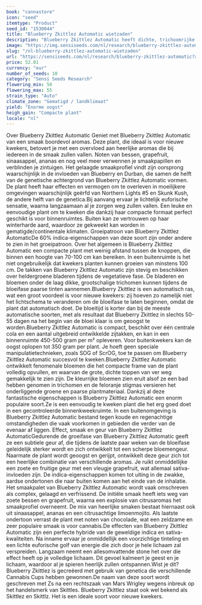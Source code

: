 ```yaml
---
book: "cannastore"
icon: "seed"
itemtype: "Product"
seed_id: "1530044"
title: "Blueberry Zkittlez Automatic wietzaden"
description: "Blueberry Zkittlez Automatic heeft dichte, trichoomrijke toppen en een fruitige smaak. Deze 60% indica / 40% sativa hybride is eenvoudig te kweken."
image: "https://img.sensiseeds.com/nl/research/blueberry-zkittlez-automatic-image.png"
slug: "/nl-blueberry-zkittlez-automatic-wietzaden"
url: "https://sensiseeds.com/nl/research/blueberry-zkittlez-automatic?a_aid=cannastore"
price: 52.01
currency: "eur"
number_of_seeds: 10
category: "Sensi Seeds Research"
flowering_min: 50
flowering_max: 55
strain_type: "Auto"
climate_zone: "Gematigd / landklimaat"
yield: "Enorme oogst"
heigh_gain: "Compacte plant"
locale: "nl"
---
```

Over Blueberry Zkittlez Automatic Geniet met Blueberry Zkittlez Automatic van een smaak boordevol aromas. Deze plant, die ideaal is voor nieuwe kwekers, betovert je met een overvloed aan heerlijke aromas die bij iedereen in de smaak zullen vallen. Noten van bessen, grapefruit, sinaasappel, ananas en nog veel meer verwennen je smaakpapillen en verblinden je zintuigen. Het gelaagde smaakprofiel vindt zijn oorsprong waarschijnlijk in de invloeden van Blueberry en Durban, die samen de helft van de genetische achtergrond van Blueberry Zkittlez Automatic vormen. De plant heeft haar effecten en vermogen om te overleven in moeilijkere omgevingen waarschijnlijk geërfd van Northern Lights #5 en Skunk Kush, de andere helft van de genetica.Bij aanvang ervaar je lichtelijk euforische sensatie, waarna langzaamaan al je zorgen weg zullen vallen. Een leuke en eenvoudige plant om te kweken die dankzij haar compacte formaat perfect geschikt is voor binnenruimtes. Buiten kan ze vertrouwen op haar winterharde aard, waardoor ze gekweekt kan worden in gematigde/continentale klimaten. Groeipatroon van Blueberry Zkittlez AutomaticDe 60% indica-eigenschappen van deze soort zijn onder andere te zien in het groeipatroon. Over het algemeen is Blueberry Zkittlez Automatic een compacte plant met weinig afstand tussen de knoppen, die binnen een hoogte van 70-100 cm kan bereiken. In een buitenruimte is het niet ongebruikelijk dat kwekers planten kunnen groeien van minstens 100 cm. De takken van Blueberry Zkittlez Automatic zijn stevig en beschikken over heldergroene bladeren tijdens de vegetatieve fase. De bladeren en bloemen onder de laag dikke, grootschalige trichomen kunnen tijdens de bloeifase paarse tinten aannemen.Blueberry Zkittlez is een automatisch ras, wat een groot voordeel is voor nieuwe kwekers: zij hoeven zo namelijk niet het lichtschema te veranderen om de bloeifase te laten beginnen, omdat de plant dat automatisch doet. De bloeitijd is korter dan bij de meeste automatische soorten, met als resultaat dat Blueberry Zkittlez in slechts 50-55 dagen na het begin van de bloei klaar is om geoogst te worden.Blueberry Zkittlez Automatic is compact, beschikt over één centrale cola en een aantal uitgebreid ontwikkelde zijtakken, en kan in een binnenruimte 450-500 gram per m² opleveren. Voor buitenkwekers kan de oogst oplopen tot 350 gram per plant. Je hoeft geen speciale manipulatietechnieken, zoals SOG of ScrOG, toe te passen om Blueberry Zkittlez Automatic succesvol te kweken.Blueberry Zkittlez Automatic ontwikkelt fenomenale bloemen die het compacte frame van de plant volledig opvullen, en waarvan de grote, dichte toppen van ver weg gemakkelijk te zien zijn. De kleurrijke bloemen zien eruit alsof ze een bad hebben genomen in trichomen en de feloranje stigmas versieren het onderliggende groene en paarse plantmateriaal. Dankzij al deze fantastische eigenschappen is Blueberry Zkittlez Automatic een enorm populaire soort.Ze is een eenvoudig te kweken plant die het erg goed doet in een gecontroleerde binnenkweekruimte. In een buitenomgeving is Blueberry Zkittlez Automatic bestand tegen koude en regenachtige omstandigheden die vaak voorkomen in gebieden die verder van de evenaar af liggen. Effect, smaak en geur van Blueberry Zkittlez AutomaticGedurende de groeifase van Blueberry Zkittlez Automatic geeft ze een subtiele geur af, die tijdens de laatste paar weken van de bloeifase geleidelijk sterker wordt en zich ontwikkelt tot een scherpe bloemengeur. Naarmate de plant wordt geoogst en gerijpt, ontwikkelt deze geur zich tot een heerlijke combinatie van verschillende aromas. Je ruikt onmiddellijke een zoete en fruitige geur met een vleugje grapefruit, wat allemaal sativa-invloeden zijn. De indica-eigenschappen komen tot uiting in de zwakke, aardse ondertonen die naar buiten komen aan het einde van de inhalatie. Het smaakpalet van Blueberry Zkittlez Automatic wordt vaak omschreven als complex, gelaagd en verfrissend. De initiële smaak heeft iets weg van zoete bessen en grapefruit, waarna een explosie van citrusaromas het smaakprofiel overneemt. De mix van heerlijke smaken bestaat hiernaast ook uit sinaasappel, ananas en een citrusachtige limoenmojito. Als laatste ondertoon verrast de plant met noten van chocolade, wat een zeldzame en zeer populaire smaak is voor cannabis.De effecten van Blueberry Zkittlez Automatic zijn een perfecte hybride van de geweldige indica en sativa-kwaliteiten. Na inname ervaar je onmiddellijk een voorzichtige tinteling en een lichte euforische golf van energie die zich door je hele lichaam zal verspreiden. Langzaam neemt een allesomvattende stone het over die effect heeft op je volledige lichaam. Dit gevoel kalmeert je geest en je lichaam, waardoor al je spieren heerlijk zullen ontspannen.Wist je dit? Blueberry Zkittlez is gecreëerd met gebruik van genetica die verschillende Cannabis Cups hebben gewonnen.De naam van deze soort wordt geschreven met Zs na een rechtszaak van Mars Wrigley wegens inbreuk op het handelsmerk van Skittles. Blueberry Zkittlez staat ook wel bekend als Skittlez en Skittlz. Het is een ideale soort voor nieuwe kwekers.
